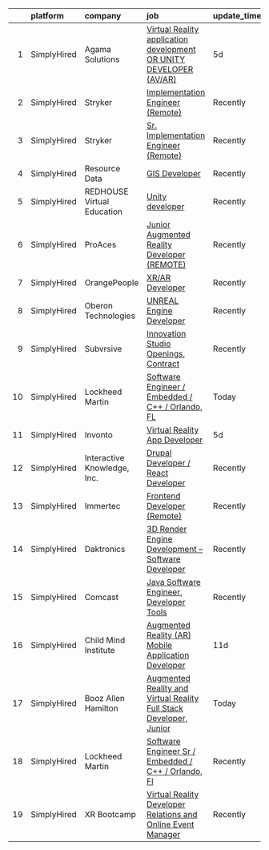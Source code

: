 

|    | platform    | company                     | job                                                                                                                                                                                      | update_time   | location         |
|---:|:------------|:----------------------------|:-----------------------------------------------------------------------------------------------------------------------------------------------------------------------------------------|:--------------|:-----------------|
|  1 | SimplyHired | Agama Solutions             | [Virtual Reality application development OR UNITY DEVELOPER (AV/AR)](https://www.simplyhired.com/job/M0es8qyRLEo-MIufY45dqvs1I8uMbHDh68vPf64-ThSBKB31x--aJw?q=virtual+reality+developer) | 5d            | United States    |
|  2 | SimplyHired | Stryker                     | [Implementation Engineer (Remote)](https://www.simplyhired.com/job/-P3miFalccPjn6b9s-rgyBvHuLckf0D2_X487cNAtjz3516NMZk1pQ?q=virtual+reality+developer)                                   | Recently      | Los Angeles, CA  |
|  3 | SimplyHired | Stryker                     | [Sr. Implementation Engineer (Remote)](https://www.simplyhired.com/job/L3_NSzy8Quh9XESCViG7pYokoByZd9XU5MaojAgr3G_gZHz5F-Qmpg?q=virtual+reality+developer)                               | Recently      | Charlotte, NC    |
|  4 | SimplyHired | Resource Data               | [GIS Developer](https://www.simplyhired.com/job/_VEOnEi_T-XLrvSpdQ0crpvIJh3Nh4nMvUS4DWW5gjLIbySKFVqHjQ?q=virtual+reality+developer)                                                      | Recently      | Boise, ID        |
|  5 | SimplyHired | REDHOUSE Virtual Education  | [Unity developer](https://www.simplyhired.com/job/tIJ5m2XAmpnrqad3SQB133P47updoDPEhWGB_M8-p_CRS3nPKwF7JA?q=virtual+reality+developer)                                                    | Recently      | Dallas, TX       |
|  6 | SimplyHired | ProAces                     | [Junior Augmented Reality Developer (REMOTE)](https://www.simplyhired.com/job/4UjRKE2KhMV0kdUumYlCc4sd7V_oaIeJlAUEyyu_y3vC4PPShhUpKA?q=virtual+reality+developer)                        | Recently      | Remote           |
|  7 | SimplyHired | OrangePeople                | [XR/AR Developer](https://www.simplyhired.com/job/P4fO47TkRAHFJfwogGAE0cveda2bYA4r16RxQ2PVx2Q4VOfZc1bmWQ?q=virtual+reality+developer)                                                    | Recently      | Remote           |
|  8 | SimplyHired | Oberon Technologies         | [UNREAL Engine Developer](https://www.simplyhired.com/job/-zB6n5QDv1AxBXWtFmuF1VZD5Gl_OvosufXhBPyYYO3eAyQTEGaf8Q?q=virtual+reality+developer)                                            | Recently      | United States    |
|  9 | SimplyHired | Subvrsive                   | [Innovation Studio Openings, Contract](https://www.simplyhired.com/job/pw8yo4RIcfe0BJ_FrAwpW3k7_HAFJe0cZVMXMOps3vOYrzEaakRiJw?q=virtual+reality+developer)                               | Recently      | Austin, TX       |
| 10 | SimplyHired | Lockheed Martin             | [Software Engineer / Embedded / C++ / Orlando, FL](https://www.simplyhired.com/job/41uEvAPWa_s76yK8JtlME0wRChxTSiJebxrjqQ8trwA6ucCgMVF7Bg?q=virtual+reality+developer)                   | Today         | Orlando, FL      |
| 11 | SimplyHired | Invonto                     | [Virtual Reality App Developer](https://www.simplyhired.com/job/HsU3poTVWxA2Hz0InDjlb81jDdIUBXaE6T1bzPhPaebJIPK4jQukoA?q=virtual+reality+developer)                                      | 5d            | Bridgewater, NJ  |
| 12 | SimplyHired | Interactive Knowledge, Inc. | [Drupal Developer / React Developer](https://www.simplyhired.com/job/6dajl53u6734mMve1i5BARRzxmiMABlAxWUNFWT3ki4bQ0NDCQfPzQ?q=virtual+reality+developer)                                 | Recently      | Charlotte, NC    |
| 13 | SimplyHired | Immertec                    | [Frontend Developer (Remote)](https://www.simplyhired.com/job/YT5UPGaMqmLFVW6Bf-7Gadd_T3HkDeiPjXQ8dzI_fh5FEsy8cMrj5A?q=virtual+reality+developer)                                        | Recently      | United States    |
| 14 | SimplyHired | Daktronics                  | [3D Render Engine Development – Software Developer](https://www.simplyhired.com/job/xZKjsTePMiBRrqCd2eERpR0bH1lv4AeMYw_ndLrZGplCGSk3yubS3Q?q=virtual+reality+developer)                  | Recently      | Remote           |
| 15 | SimplyHired | Comcast                     | [Java Software Engineer, Developer Tools](https://www.simplyhired.com/job/hMBeLq-f-u0WUgdV8JWd3A1tp6ZtxMB2Tkn1Qsi70iOZS75otfZBPw?q=virtual+reality+developer)                            | Recently      | West Chester, PA |
| 16 | SimplyHired | Child Mind Institute        | [Augmented Reality (AR) Mobile Application Developer](https://www.simplyhired.com/job/K5fcsWvoacGfk-m6xcTncVE3w4DfQRrKIISuaJkQSFhnDToeIrsN3A?q=virtual+reality+developer)                | 11d           | New York, NY     |
| 17 | SimplyHired | Booz Allen Hamilton         | [Augmented Reality and Virtual Reality Full Stack Developer, Junior](https://www.simplyhired.com/job/AOfD8D4A-YTFxIqLay5gxlJPM2Le9l_gsZ5GIw0SWx_pIbveeSQHww?q=virtual+reality+developer) | Today         | Seattle, WA      |
| 18 | SimplyHired | Lockheed Martin             | [Software Engineer Sr / Embedded / C++ / Orlando, Fl](https://www.simplyhired.com/job/0kXD9Q0E4iquHtzHwyLOJBDfazCl0w3YCKwfTYQ9ZU6fjMRp0gxSmg?q=virtual+reality+developer)                | Recently      | Orlando, FL      |
| 19 | SimplyHired | XR Bootcamp                 | [Virtual Reality Developer Relations and Online Event Manager](https://www.simplyhired.com/job/q3EJdJUCmQ0soBYmzSlZJzOPNaA1mlmuMoVTDaSYNo4ZMWmKpAFlfw?q=virtual+reality+developer)       | Recently      | Remote           |